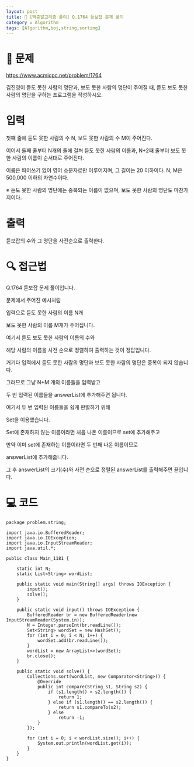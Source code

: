 ```yaml
---
layout: post
title: 📖 [백준알고리즘 풀이] Q.1764 듣보잡 문제 풀이
category : Algorithm
tags: [Algorithm,boj,string,sorting]
---
```

# 📖 문제
https://www.acmicpc.net/problem/1764

김진영이 듣도 못한 사람의 명단과, 보도 못한 사람의 명단이 주어질 때, 듣도 보도 못한 사람의 명단을 구하는 프로그램을 작성하시오.

# 입력
첫째 줄에 듣도 못한 사람의 수 N, 보도 못한 사람의 수 M이 주어진다.

이어서 둘째 줄부터 N개의 줄에 걸쳐 듣도 못한 사람의 이름과, N+2째 줄부터 보도 못한 사람의 이름이 순서대로 주어진다.

이름은 띄어쓰기 없이 영어 소문자로만 이루어지며, 그 길이는 20 이하이다. N, M은 500,000 이하의 자연수이다.

※ 듣도 못한 사람의 명단에는 중복되는 이름이 없으며, 보도 못한 사람의 명단도 마찬가지이다.


# 출력

듣보잡의 수와 그 명단을 사전순으로 출력한다.

# 🔍 접근법

Q.1764 듣보잡 문제 풀이입니다.

문제에서 주어진 예시처럼 

입력으로 듣도 못한 사람의 이름 N개

보도 못한 사람의 이름 M개가 주어집니다.

여기서 듣도 보도 못한 사람의 이름의 수와 

해당 사람의 이름을 사전 순으로 정렬하여 출력하는 것이 정답입니다.

거기다 입력에서 듣도 못한 사람의 명단과 보도 못한 사람의 명단은 중복이 되지 않습니다.

그러므로 그냥 N+M 개의 이름들을 입력받고

두 번 입력된 이름들을 answerList에 추가해주면 됩니다.

여기서 두 번 입력된 이름들을 쉽게 판별하기 위해 

Set을 이용했습니다.

Set에 존재하지 않는 이름이라면 처음 나온 이름이므로 set에 추가해주고

만약 이미 set에 존재하는 이름이라면 두 번째 나온 이름이므로

answerList에 추가해줍니다.

그 후 answerList의 크기(수)와 사전 순으로 정렬된 answerList를 출력해주면 끝입니다.
                
# 💻 코드

```
package problem.string;

import java.io.BufferedReader;
import java.io.IOException;
import java.io.InputStreamReader;
import java.util.*;

public class Main_1181 {

    static int N;
    static List<String> wordList;

    public static void main(String[] args) throws IOException {
        input();
        solve();
    }

    public static void input() throws IOException {
        BufferedReader br = new BufferedReader(new InputStreamReader(System.in));
        N = Integer.parseInt(br.readLine());
        Set<String> wordSet = new HashSet();
        for (int i = 0; i < N; i++) {
            wordSet.add(br.readLine());
        }
        wordList = new ArrayList<>(wordSet);
        br.close();
    }

    public static void solve() {
        Collections.sort(wordList, new Comparator<String>() {
            @Override
            public int compare(String s1, String s2) {
                if (s1.length() > s2.length()) {
                    return 1;
                } else if (s1.length() == s2.length()) {
                    return s1.compareTo(s2);
                } else
                    return -1;
            }
        });

        for (int i = 0; i < wordList.size(); i++) {
            System.out.println(wordList.get(i));
        }
    }
}
```